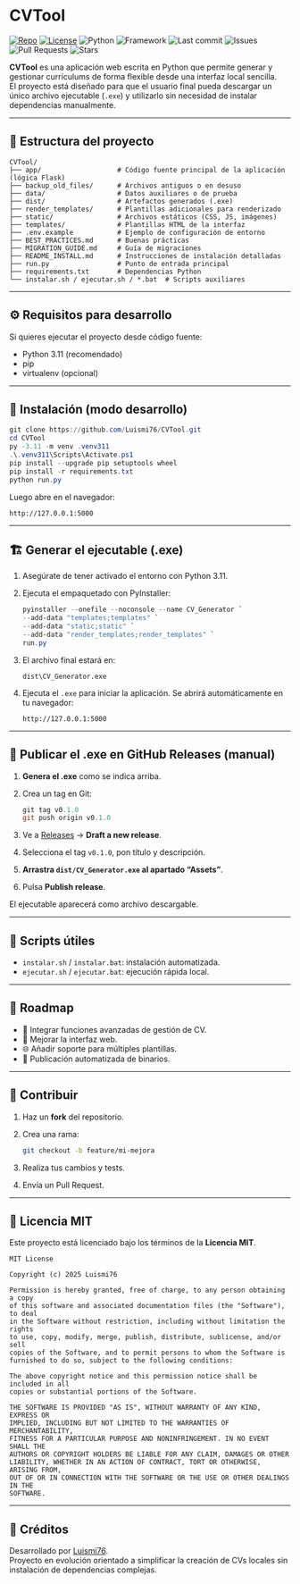 # CVTool

<p align="left">
  <a href="https://github.com/Luismi76/CVTool"><img alt="Repo" src="https://img.shields.io/badge/GitHub-CVTool-181717?logo=github"></a>
  <a href="https://github.com/Luismi76/CVTool/blob/main/LICENSE"><img alt="License" src="https://img.shields.io/badge/License-MIT-green.svg"></a>
  <img alt="Python" src="https://img.shields.io/badge/Python-3.11-blue.svg">
  <img alt="Framework" src="https://img.shields.io/badge/Framework-Flask-orange.svg">
  <img alt="Last commit" src="https://img.shields.io/github/last-commit/Luismi76/CVTool.svg">
  <img alt="Issues" src="https://img.shields.io/github/issues/Luismi76/CVTool.svg">
  <img alt="Pull Requests" src="https://img.shields.io/github/issues-pr/Luismi76/CVTool.svg">
  <img alt="Stars" src="https://img.shields.io/github/stars/Luismi76/CVTool.svg?style=social">
</p>

**CVTool** es una aplicación web escrita en Python que permite generar y gestionar currículums de forma flexible desde una interfaz local sencilla.  
El proyecto está diseñado para que el usuario final pueda descargar un único archivo ejecutable (`.exe`) y utilizarlo sin necesidad de instalar dependencias manualmente.

---

## 📁 Estructura del proyecto

```
CVTool/
├── app/                   # Código fuente principal de la aplicación (lógica Flask)
├── backup_old_files/      # Archivos antiguos o en desuso
├── data/                  # Datos auxiliares o de prueba
├── dist/                  # Artefactos generados (.exe)
├── render_templates/      # Plantillas adicionales para renderizado
├── static/                # Archivos estáticos (CSS, JS, imágenes)
├── templates/             # Plantillas HTML de la interfaz
├── .env.example           # Ejemplo de configuración de entorno
├── BEST_PRACTICES.md      # Buenas prácticas
├── MIGRATION_GUIDE.md     # Guía de migraciones
├── README_INSTALL.md      # Instrucciones de instalación detalladas
├── run.py                 # Punto de entrada principal
├── requirements.txt       # Dependencias Python
└── instalar.sh / ejecutar.sh / *.bat  # Scripts auxiliares
```

---

## ⚙️ Requisitos para desarrollo

Si quieres ejecutar el proyecto desde código fuente:

- Python 3.11 (recomendado)
- pip
- virtualenv (opcional)

---

## 🧰 Instalación (modo desarrollo)

```powershell
git clone https://github.com/Luismi76/CVTool.git
cd CVTool
py -3.11 -m venv .venv311
.\.venv311\Scripts\Activate.ps1
pip install --upgrade pip setuptools wheel
pip install -r requirements.txt
python run.py
```

Luego abre en el navegador:

```
http://127.0.0.1:5000
```

---

## 🏗️ Generar el ejecutable (.exe)

1. Asegúrate de tener activado el entorno con Python 3.11.

2. Ejecuta el empaquetado con PyInstaller:
   
   ```powershell
   pyinstaller --onefile --noconsole --name CV_Generator `
   --add-data "templates;templates" `
   --add-data "static;static" `
   --add-data "render_templates;render_templates" `
   run.py
   ```

3. El archivo final estará en:
   
   ```
   dist\CV_Generator.exe
   ```

4. Ejecuta el `.exe` para iniciar la aplicación. Se abrirá automáticamente en tu navegador:
   
   ```
   http://127.0.0.1:5000
   ```

---

## 🚀 Publicar el .exe en GitHub Releases (manual)

1. **Genera el .exe** como se indica arriba.
2. Crea un tag en Git:
   
   ```powershell
   git tag v0.1.0
   git push origin v0.1.0
   ```
3. Ve a [Releases](https://github.com/Luismi76/CVTool/releases) → **Draft a new release**.
4. Selecciona el tag `v0.1.0`, pon título y descripción.
5. **Arrastra `dist/CV_Generator.exe` al apartado “Assets”**.
6. Pulsa **Publish release**.

El ejecutable aparecerá como archivo descargable.

---

## 📝 Scripts útiles

- `instalar.sh` / `instalar.bat`: instalación automatizada.
- `ejecutar.sh` / `ejecutar.bat`: ejecución rápida local.

---

## 🧭 Roadmap

- 📝 Integrar funciones avanzadas de gestión de CV.
- 🧰 Mejorar la interfaz web.
- 🌐 Añadir soporte para múltiples plantillas.
- 🚀 Publicación automatizada de binarios.

---

## 🤝 Contribuir

1. Haz un **fork** del repositorio.
2. Crea una rama:
   
   ```bash
   git checkout -b feature/mi-mejora
   ```
3. Realiza tus cambios y tests.
4. Envía un Pull Request.

---

## 📄 Licencia MIT

Este proyecto está licenciado bajo los términos de la **Licencia MIT**.

```
MIT License

Copyright (c) 2025 Luismi76

Permission is hereby granted, free of charge, to any person obtaining a copy
of this software and associated documentation files (the "Software"), to deal
in the Software without restriction, including without limitation the rights
to use, copy, modify, merge, publish, distribute, sublicense, and/or sell
copies of the Software, and to permit persons to whom the Software is
furnished to do so, subject to the following conditions:

The above copyright notice and this permission notice shall be included in all
copies or substantial portions of the Software.

THE SOFTWARE IS PROVIDED "AS IS", WITHOUT WARRANTY OF ANY KIND, EXPRESS OR
IMPLIED, INCLUDING BUT NOT LIMITED TO THE WARRANTIES OF MERCHANTABILITY,
FITNESS FOR A PARTICULAR PURPOSE AND NONINFRINGEMENT. IN NO EVENT SHALL THE
AUTHORS OR COPYRIGHT HOLDERS BE LIABLE FOR ANY CLAIM, DAMAGES OR OTHER
LIABILITY, WHETHER IN AN ACTION OF CONTRACT, TORT OR OTHERWISE, ARISING FROM,
OUT OF OR IN CONNECTION WITH THE SOFTWARE OR THE USE OR OTHER DEALINGS IN THE
SOFTWARE.
```

---

## 📌 Créditos

Desarrollado por [Luismi76](https://github.com/Luismi76).  
Proyecto en evolución orientado a simplificar la creación de CVs locales sin instalación de dependencias complejas.
